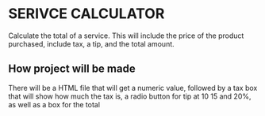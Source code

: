 # SERIVCE CALCULATOR

Calculate the total of a service. This will include the price of the product purchased, include tax, a tip, and the total amount.

## How project will be made

There will be a HTML file that will get a numeric value, followed by a tax box that will show how much the tax is, a radio button for tip at 10 15 and 20%, as well as a box for the total